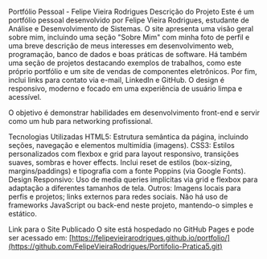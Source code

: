 Portfólio Pessoal - Felipe Vieira Rodrigues
Descrição do Projeto
Este é um portfólio pessoal desenvolvido por Felipe Vieira Rodrigues, estudante de Análise e Desenvolvimento de Sistemas. O site apresenta uma visão geral sobre mim, incluindo uma seção "Sobre Mim" com minha foto de perfil e uma breve descrição de meus interesses em desenvolvimento web, programação, banco de dados e boas práticas de software. Há também uma seção de projetos destacando exemplos de trabalhos, como este próprio portfólio e um site de vendas de componentes eletrônicos. Por fim, inclui links para contato via e-mail, LinkedIn e GitHub. O design é responsivo, moderno e focado em uma experiência de usuário limpa e acessível.

O objetivo é demonstrar habilidades em desenvolvimento front-end e servir como um hub para networking profissional.

Tecnologias Utilizadas
HTML5: Estrutura semântica da página, incluindo seções, navegação e elementos multimídia (imagens).
CSS3: Estilos personalizados com flexbox e grid para layout responsivo, transições suaves, sombras e hover effects. Inclui reset de estilos (box-sizing, margins/paddings) e tipografia com a fonte Poppins (via Google Fonts).
Design Responsivo: Uso de media queries implícitas via grid e flexbox para adaptação a diferentes tamanhos de tela.
Outros: Imagens locais para perfis e projetos; links externos para redes sociais.
Não há uso de frameworks JavaScript ou back-end neste projeto, mantendo-o simples e estático.

Link para o Site Publicado
O site está hospedado no GitHub Pages e pode ser acessado em:
[https://felipevieirarodrigues.github.io/portfolio/](https://github.com/FelipeVieiraRodrigues/Portifolio-Pratica5.git)
